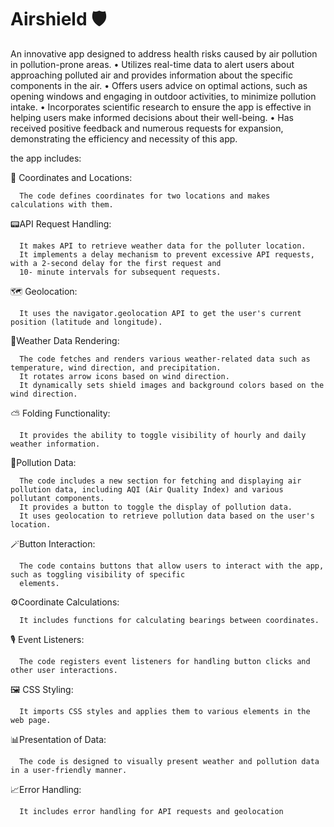 # Airshield 🛡️ 




An innovative app designed to address health risks caused by air pollution in pollution-prone areas.
• Utilizes real-time data to alert users about approaching polluted air and provides information about the specific components in the air.
• Offers users advice on optimal actions, such as opening windows and engaging in outdoor activities, to minimize pollution intake.
• Incorporates scientific research to ensure the app is effective in helping users make informed decisions about their well-being.
• Has received positive feedback and numerous requests for expansion, demonstrating the efficiency and necessity of this app.


the app includes:

📍 Coordinates and Locations:

      The code defines coordinates for two locations and makes calculations with them.

📟API Request Handling:

      It makes API to retrieve weather data for the polluter location.
      It implements a delay mechanism to prevent excessive API requests, with a 2-second delay for the first request and 
      10- minute intervals for subsequent requests.


🗺️ Geolocation:

      It uses the navigator.geolocation API to get the user's current position (latitude and longitude).

📡Weather Data Rendering:

      The code fetches and renders various weather-related data such as temperature, wind direction, and precipitation.
      It rotates arrow icons based on wind direction.
      It dynamically sets shield images and background colors based on the wind direction.

⛅️ Folding Functionality:

      It provides the ability to toggle visibility of hourly and daily weather information.

🩻Pollution Data:

      The code includes a new section for fetching and displaying air pollution data, including AQI (Air Quality Index) and various pollutant components.
      It provides a button to toggle the display of pollution data.
      It uses geolocation to retrieve pollution data based on the user's location.

🪄Button Interaction:

      The code contains buttons that allow users to interact with the app, such as toggling visibility of specific      
      elements.

⚙️Coordinate Calculations:

      It includes functions for calculating bearings between coordinates.

🎙️ Event Listeners:

      The code registers event listeners for handling button clicks and other user interactions.

🖼️ CSS Styling:

      It imports CSS styles and applies them to various elements in the web page.

📊Presentation of Data:

      The code is designed to visually present weather and pollution data in a user-friendly manner.

📈Error Handling:

      It includes error handling for API requests and geolocation

